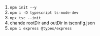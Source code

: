 1. `npm init --y`
2. `npm i -D typescript ts-node-dev`
3. `npx tsc --init`
4. chande rootDir and outDir in tsconfig.json
5. `npm i express @types/express`